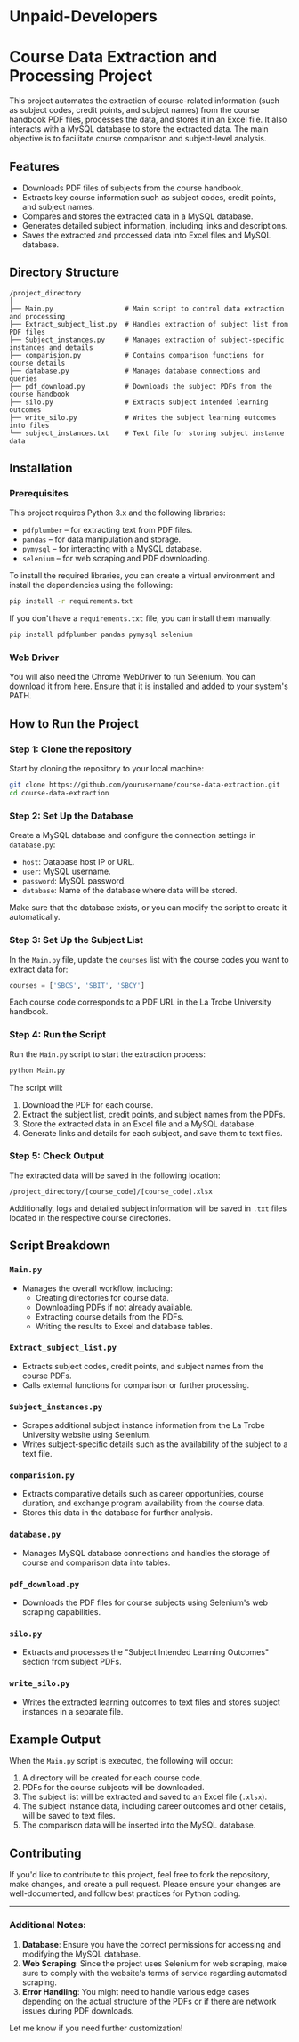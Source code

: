# Unpaid-Developers

# Course Data Extraction and Processing Project

This project automates the extraction of course-related information (such as subject codes, credit points, and subject names) from the course handbook PDF files, processes the data, and stores it in an Excel file. It also interacts with a MySQL database to store the extracted data. The main objective is to facilitate course comparison and subject-level analysis.

## Features
- Downloads PDF files of subjects from the course handbook.
- Extracts key course information such as subject codes, credit points, and subject names.
- Compares and stores the extracted data in a MySQL database.
- Generates detailed subject information, including links and descriptions.
- Saves the extracted and processed data into Excel files and MySQL database.
  
## Directory Structure

```
/project_directory
│
├── Main.py                  # Main script to control data extraction and processing
├── Extract_subject_list.py  # Handles extraction of subject list from PDF files
├── Subject_instances.py     # Manages extraction of subject-specific instances and details
├── comparision.py           # Contains comparison functions for course details
├── database.py              # Manages database connections and queries
├── pdf_download.py          # Downloads the subject PDFs from the course handbook
├── silo.py                  # Extracts subject intended learning outcomes
├── write_silo.py            # Writes the subject learning outcomes into files
└── subject_instances.txt    # Text file for storing subject instance data
```

## Installation

### Prerequisites
This project requires Python 3.x and the following libraries:

- `pdfplumber` – for extracting text from PDF files.
- `pandas` – for data manipulation and storage.
- `pymysql` – for interacting with a MySQL database.
- `selenium` – for web scraping and PDF downloading.

To install the required libraries, you can create a virtual environment and install the dependencies using the following:

```bash
pip install -r requirements.txt
```

If you don't have a `requirements.txt` file, you can install them manually:

```bash
pip install pdfplumber pandas pymysql selenium
```

### Web Driver
You will also need the Chrome WebDriver to run Selenium. You can download it from [here](https://sites.google.com/a/chromium.org/chromedriver/). Ensure that it is installed and added to your system's PATH.

## How to Run the Project

### Step 1: Clone the repository
Start by cloning the repository to your local machine:

```bash
git clone https://github.com/yourusername/course-data-extraction.git
cd course-data-extraction
```

### Step 2: Set Up the Database
Create a MySQL database and configure the connection settings in `database.py`:

- `host`: Database host IP or URL.
- `user`: MySQL username.
- `password`: MySQL password.
- `database`: Name of the database where data will be stored.

Make sure that the database exists, or you can modify the script to create it automatically.

### Step 3: Set Up the Subject List
In the `Main.py` file, update the `courses` list with the course codes you want to extract data for:

```python
courses = ['SBCS', 'SBIT', 'SBCY']
```

Each course code corresponds to a PDF URL in the La Trobe University handbook.

### Step 4: Run the Script

Run the `Main.py` script to start the extraction process:

```bash
python Main.py
```

The script will:
1. Download the PDF for each course.
2. Extract the subject list, credit points, and subject names from the PDFs.
3. Store the extracted data in an Excel file and a MySQL database.
4. Generate links and details for each subject, and save them to text files.

### Step 5: Check Output

The extracted data will be saved in the following location:
```
/project_directory/[course_code]/[course_code].xlsx
```

Additionally, logs and detailed subject information will be saved in `.txt` files located in the respective course directories.

## Script Breakdown

### `Main.py`
- Manages the overall workflow, including:
  - Creating directories for course data.
  - Downloading PDFs if not already available.
  - Extracting course details from the PDFs.
  - Writing the results to Excel and database tables.

### `Extract_subject_list.py`
- Extracts subject codes, credit points, and subject names from the course PDFs.
- Calls external functions for comparison or further processing.

### `Subject_instances.py`
- Scrapes additional subject instance information from the La Trobe University website using Selenium.
- Writes subject-specific details such as the availability of the subject to a text file.

### `comparision.py`
- Extracts comparative details such as career opportunities, course duration, and exchange program availability from the course data.
- Stores this data in the database for further analysis.

### `database.py`
- Manages MySQL database connections and handles the storage of course and comparison data into tables.

### `pdf_download.py`
- Downloads the PDF files for course subjects using Selenium's web scraping capabilities.

### `silo.py`
- Extracts and processes the "Subject Intended Learning Outcomes" section from subject PDFs.

### `write_silo.py`
- Writes the extracted learning outcomes to text files and stores subject instances in a separate file.

## Example Output

When the `Main.py` script is executed, the following will occur:

1. A directory will be created for each course code.
2. PDFs for the course subjects will be downloaded.
3. The subject list will be extracted and saved to an Excel file (`.xlsx`).
4. The subject instance data, including career outcomes and other details, will be saved to text files.
5. The comparison data will be inserted into the MySQL database.

## Contributing

If you'd like to contribute to this project, feel free to fork the repository, make changes, and create a pull request. Please ensure your changes are well-documented, and follow best practices for Python coding.



---

### Additional Notes:

1. **Database**: Ensure you have the correct permissions for accessing and modifying the MySQL database.
2. **Web Scraping**: Since the project uses Selenium for web scraping, make sure to comply with the website's terms of service regarding automated scraping.
3. **Error Handling**: You might need to handle various edge cases depending on the actual structure of the PDFs or if there are network issues during PDF downloads.

Let me know if you need further customization!
